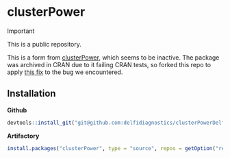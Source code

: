 clusterPower
============

> [!IMPORTANT]  
> This is a public repository.

This is a form from [clusterPower](https://github.com/Kenkleinman/clusterPower/), which seems to be inactive. The package was archived in CRAN due to it failing CRAN tests, so forked this repo to apply [this fix](https://github.com/Kenkleinman/clusterPower/pull/226) to the bug we encountered.

## Installation

**Github**

```r
devtools::install_git("git@github.com:delfidiagnostics/clusterPowerDelfi.git")
```

**Artifactory**

```r
install.packages("clusterPower", type = "source", repos = getOption("repos")[["ds-cran"]])
```
